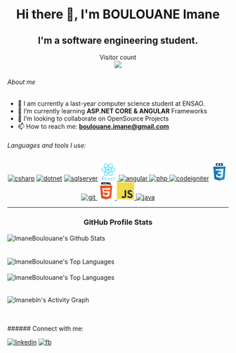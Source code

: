 <h1 align="center">Hi there 👋, I'm BOULOUANE Imane</h1>
<h2 align="center">I'm a software engineering student.</h2>

<p align="center"> 
  Visitor count<br>
  <img src="https://profile-counter.glitch.me/Imanebln/count.svg" />
</p>

###### About me

- 🔭 I am currently a last-year computer science student at ENSAO.
- 🌱 I’m currently learning **ASP.NET CORE & ANGULAR** Frameworks
- 👯 I’m looking to collaborate on OpenSource Projects
- 📫 How to reach me: **boulouane.imane@gmail.com**

###### Languages and tools I use:
<p align="center">
 <a href="https://docs.microsoft.com/en-us/dotnet/csharp/" target="_blank"><img src="https://cdn.jsdelivr.net/gh/devicons/devicon/icons/csharp/csharp-original.svg" alt="csharp" width="40" height="40"/></a>
 <a href="https://dotnet.microsoft.com/en-us/" target="_blank"> 
 <img src="https://cdn.jsdelivr.net/gh/devicons/devicon/icons/dotnetcore/dotnetcore-original.svg" alt="dotnet" width="40" height="40"/></a>
 <a href="https://www.microsoft.com/en-us/sql-server/sql-server-downloads" target="_blank"><img src="https://cdn.jsdelivr.net/gh/devicons/devicon/icons/microsoftsqlserver/microsoftsqlserver-plain-wordmark.svg" alt="sqlserver" width="40" height="40"/></a>
 <a href="https://reactjs.org/" target="_blank"> <img src="https://raw.githubusercontent.com/devicons/devicon/master/icons/react/react-original-wordmark.svg" alt="react" width="40" height="40"/> </a>
<a href="https://angular.io/" target="_blank"> 
 <img src="https://cdn.jsdelivr.net/gh/devicons/devicon/icons/angularjs/angularjs-original.svg" alt="angular" width="40" height="40"/>
</a>
<a href="https://www.php.net/" target="_blank"> <img src="https://www.vectorlogo.zone/logos/php/php-icon.svg" alt="php" width="40" height="40"/> </a>
 <a href="https://www.codeigniter.com/" target="_blank"><img src="https://cdn.jsdelivr.net/gh/devicons/devicon/icons/codeigniter/codeigniter-plain-wordmark.svg" alt="codeigniter" width="40" height="40"/></a>
 <a href="https://www.w3schools.com/css/" target="_blank"> <img src="https://raw.githubusercontent.com/devicons/devicon/master/icons/css3/css3-original-wordmark.svg" alt="css3" width="40" height="40"/> </a>
<a href="https://git-scm.com/" target="_blank"> <img src="https://www.vectorlogo.zone/logos/git-scm/git-scm-icon.svg" alt="git" width="40" height="40"/> </a>
<a href="https://www.w3.org/html/" target="_blank"> <img src="https://raw.githubusercontent.com/devicons/devicon/master/icons/html5/html5-original-wordmark.svg" alt="html5" width="40" height="40"/> </a>
<a href="https://developer.mozilla.org/en-US/docs/Web/JavaScript" target="_blank"> <img src="https://raw.githubusercontent.com/devicons/devicon/master/icons/javascript/javascript-original.svg" alt="javascript" width="40" height="40"/> </a>
<a href="https://docs.oracle.com/en/java/" target="_blank"><img src="https://cdn.jsdelivr.net/gh/devicons/devicon/icons/java/java-original-wordmark.svg" alt="java" width="40" height="40"/></a>

<hr/>

<h3 align="center">GitHub Profile Stats</h3>
<img align="center" alt="ImaneBoulouane's Github Stats" src="https://github-readme-stats.vercel.app/api?username=Imanebln&show_icons=true&count_private=true&theme=react&hide_border=true&bg_color=1F222E&title_color=F85D7F&icon_color=F8D866" height="200px"/>   
  <br/>
  <br/>
  <br/>
  <img align="center" alt="ImaneBoulouane's Top Languages" src="https://github-readme-stats.vercel.app/api/top-langs/?username=Imanebln&langs_count=8&layout=compact&theme=react&hide_border=true&bg_color=1F222E&title_color=F85D7F&icon_color=F8D866&hide=Jupyter%20Notebook" height="155px"/>
  <br/>
  <br/>
<img align="center" alt="ImaneBoulouane's Top Languages" src="https://github-readme-streak-stats.herokuapp.com?user=Imanebln&theme=dark&hide_border=true&date_format=M%20j%5B%2C%20Y%5D" height="200px"/>
  <br/>
  <br/>
  <br/>
<img alt="Imanebln's Activity Graph" src="https://denvercoder1-activity-graph.herokuapp.com/graph/?username=Imanebln&bg_color=1F222E&color=F8D866&line=F85D7F&point=FFFFFF&hide_border=true"  /></a>
<br/><br/><br/>
</p>
###### Connect with me:

<a href="https://www.linkedin.com/in/imane-boulouane-0ba280199/" target="_blank"><img src="https://cdn.jsdelivr.net/gh/devicons/devicon/icons/linkedin/linkedin-original.svg" alt="linkedin" width="40" height="40"/></a>
<a href="https://www.facebook.com/imane.bln.5/" target="_blank"><img src="https://cdn.jsdelivr.net/gh/devicons/devicon/icons/facebook/facebook-original.svg" alt="fb" width="40" height="40"/></a>
